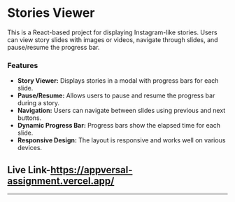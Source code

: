 # Stories Viewer
This is a React-based project for displaying Instagram-like stories. Users can view story slides with images or videos, navigate through slides, and pause/resume the progress bar.

### Features
- **Story Viewer:** Displays stories in a modal with progress bars for each slide.
- **Pause/Resume:** Allows users to pause and resume the progress bar during a story.
- **Navigation:** Users can navigate between slides using previous and next buttons.
- **Dynamic Progress Bar:** Progress bars show the elapsed time for each slide.
- **Responsive Design:** The layout is responsive and works well on various devices.

## Live Link-https://appversal-assignment.vercel.app/

---
